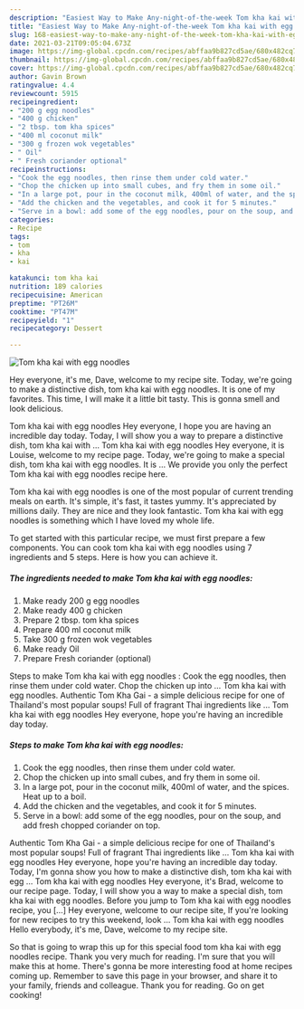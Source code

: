```yaml
---
description: "Easiest Way to Make Any-night-of-the-week Tom kha kai with egg noodles"
title: "Easiest Way to Make Any-night-of-the-week Tom kha kai with egg noodles"
slug: 168-easiest-way-to-make-any-night-of-the-week-tom-kha-kai-with-egg-noodles
date: 2021-03-21T09:05:04.673Z
image: https://img-global.cpcdn.com/recipes/abffaa9b827cd5ae/680x482cq70/tom-kha-kai-with-egg-noodles-recipe-main-photo.jpg
thumbnail: https://img-global.cpcdn.com/recipes/abffaa9b827cd5ae/680x482cq70/tom-kha-kai-with-egg-noodles-recipe-main-photo.jpg
cover: https://img-global.cpcdn.com/recipes/abffaa9b827cd5ae/680x482cq70/tom-kha-kai-with-egg-noodles-recipe-main-photo.jpg
author: Gavin Brown
ratingvalue: 4.4
reviewcount: 5915
recipeingredient:
- "200 g egg noodles"
- "400 g chicken"
- "2 tbsp. tom kha spices"
- "400 ml coconut milk"
- "300 g frozen wok vegetables"
- " Oil"
- " Fresh coriander optional"
recipeinstructions:
- "Cook the egg noodles, then rinse them under cold water."
- "Chop the chicken up into small cubes, and fry them in some oil."
- "In a large pot, pour in the coconut milk, 400ml of water, and the spices. Heat up to a boil."
- "Add the chicken and the vegetables, and cook it for 5 minutes."
- "Serve in a bowl: add some of the egg noodles, pour on the soup, and add fresh chopped coriander on top."
categories:
- Recipe
tags:
- tom
- kha
- kai

katakunci: tom kha kai 
nutrition: 189 calories
recipecuisine: American
preptime: "PT26M"
cooktime: "PT47M"
recipeyield: "1"
recipecategory: Dessert

---
```



![Tom kha kai with egg noodles](https://img-global.cpcdn.com/recipes/abffaa9b827cd5ae/680x482cq70/tom-kha-kai-with-egg-noodles-recipe-main-photo.jpg)

Hey everyone, it's me, Dave, welcome to my recipe site. Today, we're going to make a distinctive dish, tom kha kai with egg noodles. It is one of my favorites. This time, I will make it a little bit tasty. This is gonna smell and look delicious.

Tom kha kai with egg noodles Hey everyone, I hope you are having an incredible day today. Today, I will show you a way to prepare a distinctive dish, tom kha kai with … Tom kha kai with egg noodles Hey everyone, it is Louise, welcome to my recipe page. Today, we&#39;re going to make a special dish, tom kha kai with egg noodles. It is … We provide you only the perfect Tom kha kai with egg noodles recipe here.

Tom kha kai with egg noodles is one of the most popular of current trending meals on earth. It's simple, it's fast, it tastes yummy. It's appreciated by millions daily. They are nice and they look fantastic. Tom kha kai with egg noodles is something which I have loved my whole life.


To get started with this particular recipe, we must first prepare a few components. You can cook tom kha kai with egg noodles using 7 ingredients and 5 steps. Here is how you can achieve it.

<!--inarticleads1-->

##### The ingredients needed to make Tom kha kai with egg noodles:

1. Make ready 200 g egg noodles
1. Make ready 400 g chicken
1. Prepare 2 tbsp. tom kha spices
1. Prepare 400 ml coconut milk
1. Take 300 g frozen wok vegetables
1. Make ready  Oil
1. Prepare  Fresh coriander (optional)


Steps to make Tom kha kai with egg noodles : Cook the egg noodles, then rinse them under cold water. Chop the chicken up into … Tom kha kai with egg noodles. Authentic Tom Kha Gai - a simple delicious recipe for one of Thailand&#39;s most popular soups! Full of fragrant Thai ingredients like … Tom kha kai with egg noodles Hey everyone, hope you&#39;re having an incredible day today. 

<!--inarticleads2-->

##### Steps to make Tom kha kai with egg noodles:

1. Cook the egg noodles, then rinse them under cold water.
1. Chop the chicken up into small cubes, and fry them in some oil.
1. In a large pot, pour in the coconut milk, 400ml of water, and the spices. Heat up to a boil.
1. Add the chicken and the vegetables, and cook it for 5 minutes.
1. Serve in a bowl: add some of the egg noodles, pour on the soup, and add fresh chopped coriander on top.


Authentic Tom Kha Gai - a simple delicious recipe for one of Thailand&#39;s most popular soups! Full of fragrant Thai ingredients like … Tom kha kai with egg noodles Hey everyone, hope you&#39;re having an incredible day today. Today, I&#39;m gonna show you how to make a distinctive dish, tom kha kai with egg … Tom kha kai with egg noodles Hey everyone, it&#39;s Brad, welcome to our recipe page. Today, I will show you a way to make a special dish, tom kha kai with egg noodles. Before you jump to Tom kha kai with egg noodles recipe, you […] Hey everyone, welcome to our recipe site, If you&#39;re looking for new recipes to try this weekend, look … Tom kha kai with egg noodles Hello everybody, it&#39;s me, Dave, welcome to my recipe site. 

So that is going to wrap this up for this special food tom kha kai with egg noodles recipe. Thank you very much for reading. I'm sure that you will make this at home. There's gonna be more interesting food at home recipes coming up. Remember to save this page in your browser, and share it to your family, friends and colleague. Thank you for reading. Go on get cooking!
